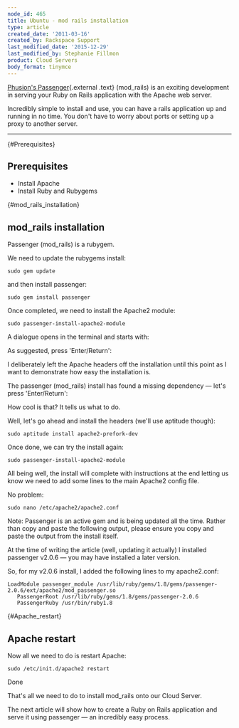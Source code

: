 ```yaml
---
node_id: 465
title: Ubuntu - mod rails installation
type: article
created_date: '2011-03-16'
created_by: Rackspace Support
last_modified_date: '2015-12-29'
last_modified_by: Stephanie Fillmon
product: Cloud Servers
body_format: tinymce
---
```


[Phusion's
Passenger](http://www.modrails.com/ "http://www.modrails.com/"){.external
.text} (mod\_rails) is an exciting development in serving your Ruby on
Rails application with the Apache web server.

Incredibly simple to install and use, you can have a rails application
up and running in no time. You don't have to worry about ports or
setting up a proxy to another server.

------------------------------------------------------------------------

[](){#Prerequisites}

<span class="mw-headline">Prerequisites </span>
-----------------------------------------------

-   Install Apache
-   Install Ruby and Rubygems

[](){#mod_rails_installation}

<span class="mw-headline">mod\_rails installation </span>
---------------------------------------------------------

Passenger (mod\_rails) is a rubygem.

We need to update the rubygems install:


    sudo gem update

and then install passenger:


    sudo gem install passenger

Once completed, we need to install the Apache2 module:


    sudo passenger-install-apache2-module

A dialogue opens in the terminal and starts with:

As suggested, press 'Enter/Return':

I deliberately left the Apache headers off the installation until this
point as I want to demonstrate how easy the installation is.

The passenger (mod\_rails) install has found a missing dependency &mdash;
let's press 'Enter/Return':

How cool is that? It tells us what to do.

Well, let's go ahead and install the headers (we'll use aptitude
though):


    sudo aptitude install apache2-prefork-dev

Once done, we can try the install again:


    sudo passenger-install-apache2-module

All being well, the install will complete with instructions at the end
letting us know we need to add some lines to the main Apache2 config
file.

No problem:


    sudo nano /etc/apache2/apache2.conf

Note: Passenger is an active gem and is being updated all the time.
Rather than copy and paste the following output, please ensure you copy
and paste the output from the install itself.

At the time of writing the article (well, updating it actually) I
installed passenger v2.0.6 &mdash; you may have installed a later version.

So, for my v2.0.6 install, I added the following lines to my
apache2.conf:


    LoadModule passenger_module /usr/lib/ruby/gems/1.8/gems/passenger-2.0.6/ext/apache2/mod_passenger.so
       PassengerRoot /usr/lib/ruby/gems/1.8/gems/passenger-2.0.6
       PassengerRuby /usr/bin/ruby1.8

[](){#Apache_restart}

<span class="mw-headline">Apache restart </span>
------------------------------------------------

Now all we need to do is restart Apache:


    sudo /etc/init.d/apache2 restart

Done

That's all we need to do to install mod\_rails onto our Cloud Server.

The next article will show how to create a Ruby on Rails application and
serve it using passenger &mdash; an incredibly easy process.

